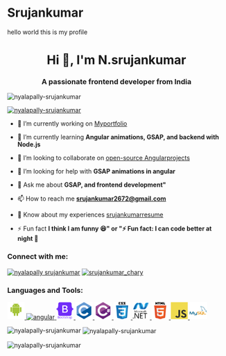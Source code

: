 # Srujankumar
hello world this is my profile
<h1 align="center">Hi 👋, I'm N.srujankumar</h1>
<h3 align="center">A passionate frontend developer from India</h3>

<p align="left"> <img src="https://komarev.com/ghpvc/?username=nyalapally-srujankumar&label=Profile%20views&color=0e75b6&style=flat" alt="nyalapally-srujankumar" /> </p>

<p align="left"> <a href="https://github.com/ryo-ma/github-profile-trophy"><img src="https://github-profile-trophy.vercel.app/?username=nyalapally-srujankumar" alt="nyalapally-srujankumar" /></a> </p>

- 🔭 I’m currently working on [Myportfolio](portfolio)

- 🌱 I’m currently learning **Angular animations, GSAP, and backend with Node.js**

- 👯 I’m looking to collaborate on [open-source Angularprojects](chotabazzar)

- 🤝 I’m looking for help with **GSAP animations in angular**

- 💬 Ask me about **GSAP, and frontend development"**

- 📫 How to reach me **srujankumar2672@gmail.com**

- 📄 Know about my experiences [srujankumarresume](srujankumarresume)

- ⚡ Fun fact **I think I am funny 😆" or "⚡ Fun fact: I can code better at night 🌙**

<h3 align="left">Connect with me:</h3>
<p align="left">
<a href="https://linkedin.com/in/nyalapally srujankumar" target="blank"><img align="center" src="https://raw.githubusercontent.com/rahuldkjain/github-profile-readme-generator/master/src/images/icons/Social/linked-in-alt.svg" alt="nyalapally srujankumar" height="30" width="40" /></a>
<a href="https://instagram.com/srujankumar_chary" target="blank"><img align="center" src="https://raw.githubusercontent.com/rahuldkjain/github-profile-readme-generator/master/src/images/icons/Social/instagram.svg" alt="srujankumar_chary" height="30" width="40" /></a>
</p>

<h3 align="left">Languages and Tools:</h3>
<p align="left"> <a href="https://developer.android.com" target="_blank" rel="noreferrer"> <img src="https://raw.githubusercontent.com/devicons/devicon/master/icons/android/android-original-wordmark.svg" alt="android" width="40" height="40"/> </a> <a href="https://angular.io" target="_blank" rel="noreferrer"> <img src="https://angular.io/assets/images/logos/angular/angular.svg" alt="angular" width="40" height="40"/> </a> <a href="https://getbootstrap.com" target="_blank" rel="noreferrer"> <img src="https://raw.githubusercontent.com/devicons/devicon/master/icons/bootstrap/bootstrap-plain-wordmark.svg" alt="bootstrap" width="40" height="40"/> </a> <a href="https://www.cprogramming.com/" target="_blank" rel="noreferrer"> <img src="https://raw.githubusercontent.com/devicons/devicon/master/icons/c/c-original.svg" alt="c" width="40" height="40"/> </a> <a href="https://www.w3schools.com/cs/" target="_blank" rel="noreferrer"> <img src="https://raw.githubusercontent.com/devicons/devicon/master/icons/csharp/csharp-original.svg" alt="csharp" width="40" height="40"/> </a> <a href="https://www.w3schools.com/css/" target="_blank" rel="noreferrer"> <img src="https://raw.githubusercontent.com/devicons/devicon/master/icons/css3/css3-original-wordmark.svg" alt="css3" width="40" height="40"/> </a> <a href="https://dotnet.microsoft.com/" target="_blank" rel="noreferrer"> <img src="https://raw.githubusercontent.com/devicons/devicon/master/icons/dot-net/dot-net-original-wordmark.svg" alt="dotnet" width="40" height="40"/> </a> <a href="https://www.w3.org/html/" target="_blank" rel="noreferrer"> <img src="https://raw.githubusercontent.com/devicons/devicon/master/icons/html5/html5-original-wordmark.svg" alt="html5" width="40" height="40"/> </a> <a href="https://developer.mozilla.org/en-US/docs/Web/JavaScript" target="_blank" rel="noreferrer"> <img src="https://raw.githubusercontent.com/devicons/devicon/master/icons/javascript/javascript-original.svg" alt="javascript" width="40" height="40"/> </a> <a href="https://www.mysql.com/" target="_blank" rel="noreferrer"> <img src="https://raw.githubusercontent.com/devicons/devicon/master/icons/mysql/mysql-original-wordmark.svg" alt="mysql" width="40" height="40"/> </a> </p>

<p><img align="left" src="https://github-readme-stats.vercel.app/api/top-langs?username=nyalapally-srujankumar&show_icons=true&locale=en&layout=compact" alt="nyalapally-srujankumar" /></p>

<p>&nbsp;<img align="center" src="https://github-readme-stats.vercel.app/api?username=nyalapally-srujankumar&show_icons=true&locale=en" alt="nyalapally-srujankumar" /></p>

<p><img align="center" src="https://github-readme-streak-stats.herokuapp.com/?user=nyalapally-srujankumar&" alt="nyalapally-srujankumar" /></p>
